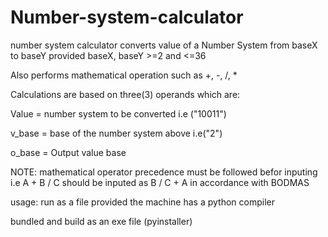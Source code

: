 # Number-system-calculator

number system calculator converts value of a Number System from baseX to baseY provided baseX, baseY >=2 and <=36

Also performs mathematical operation such as +, -, /, *

Calculations are based on three(3) operands which are:

Value = number system to be converted i.e ("10011")

v_base = base of the number system above i.e("2")

o_base = Output value base

NOTE: mathematical operator precedence must be followed befor inputing i.e A + B / C should be inputed as B / C + A in accordance with BODMAS

usage:
run as a file provided the machine has a python compiler 

bundled and build as an exe file (pyinstaller)


